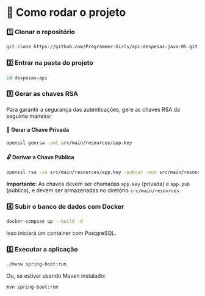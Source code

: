 # 🚀 Como rodar o projeto

### 1️⃣ Clonar o repositório

```bash
git clone https://github.com/Programmer-Girls/api-despesas-java-05.git
```

### 2️⃣ Entrar na pasta do projeto

```bash
cd despesas-api
```

### 3️⃣ Gerar as chaves RSA

Para garantir a segurança das autenticações, gere as chaves RSA da seguinte maneira:

#### 🔑 Gerar a Chave Privada

```bash
openssl genrsa -out src/main/resources/app.key
```

#### 🔓 Derivar a Chave Pública

```bash
openssl rsa -in src/main/resources/app.key -pubout -out src/main/resources/app.pub
```

**Importante**: As chaves devem ser chamadas `app.key` (privada) e `app.pub` (pública), e devem ser armazenadas no diretório `src/main/resources`.

### 4️⃣ Subir o banco de dados com Docker

```bash
docker-compose up --build -d
```

Isso iniciará um container com PostgreSQL.

### 5️⃣ Executar a aplicação

```bash
./mvnw spring-boot:run
```

Ou, se estiver usando Maven instalado:

```bash
mvn spring-boot:run
```
